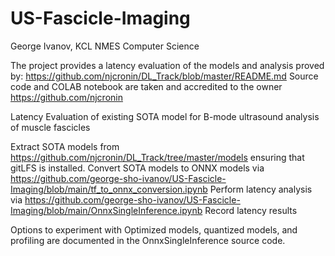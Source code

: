 # US-Fascicle-Imaging
George Ivanov, KCL NMES Computer Science

The project provides a latency evaluation of the models and analysis proved by:
https://github.com/njcronin/DL_Track/blob/master/README.md
Source code and COLAB notebook are taken and accredited to the owner https://github.com/njcronin

Latency Evaluation of existing SOTA model for B-mode ultrasound analysis of muscle fascicles

Extract SOTA models from https://github.com/njcronin/DL_Track/tree/master/models ensuring that gitLFS is installed.
Convert SOTA models to ONNX models via https://github.com/george-sho-ivanov/US-Fascicle-Imaging/blob/main/tf_to_onnx_conversion.ipynb
Perform latency analysis via https://github.com/george-sho-ivanov/US-Fascicle-Imaging/blob/main/OnnxSingleInference.ipynb
Record latency results

Options to experiment with Optimized models, quantized models, and profiling are documented in the OnnxSingleInference source code.
